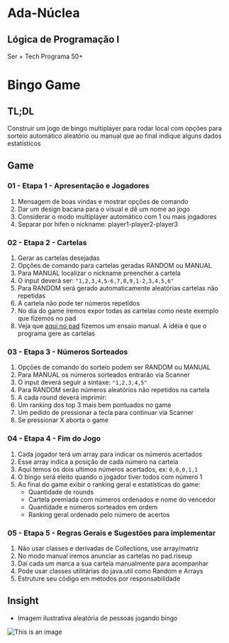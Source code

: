 # Ada-Núclea
## Lógica de Programação I
Ser + Tech Programa 50+
# Bingo Game

## TL;DL
Construir um jogo de bingo multiplayer para rodar local com opções para sorteio automático aleatório ou manual que ao final indique alguns dados estatísticos

## Game
### 01 - Etapa 1 - Apresentação e Jogadores
1. Mensagem de boas vindas e mostrar opções de comando
1. Dar um design bacana para o visual e dê um nome ao jogo
1. Considerar o modo multiplayer automático com 1 ou mais jogadores
1. Separar por hifen o nickname: player1-player2-player3

### 02 - Etapa 2 - Cartelas
1. Gerar as cartelas desejadas
1. Opções de comando para cartelas geradas RANDOM ou MANUAL
1. Para MANUAL localizar o nickname preencher a cartela
1. O input deverá ser: `"1,2,3,4,5-6,7,8,9,1-2,3,4,5,6"`
1. Para RANDOM será gerado automaticamente aleatórias cartelas não repetidas
1. A cartela não pode ter números repetidos
1. No dia do game iremos expor todas as cartelas como neste exemplo que fizemos no pad
1. Veja que [aqui no pad](https://pad.riseup.net/p/1JDJ0JDs07YTO5qP8cGt) fizemos um ensaio manual. A idéia é que o programa gere as cartelas

### 03 - Etapa 3 - Números Sorteados
1. Opções de comando do sorteio podem ser RANDOM ou MANUAL
1. Para MANUAL os números sorteados entrarão via Scanner
1. O input deverá seguir a sintaxe: `"1,2,3,4,5"`
1. Para RANDOM serão números aleatórios não repetidos na cartela
1. A cada round deverá imprimir:
1. Um ranking dos top 3 mais bem pontuados no game
1. Um pedido de pressionar a tecla para continuar via Scanner
1. Se pressionar X aborta o game

### 04 - Etapa 4 - Fim do Jogo
1. Cada jogador terá um array para indicar os números acertados
1. Esse array indica a posição de cada número na cartela
1. Aqui temos os dois ultimos números acertados, ex: `0,0,0,1,1`
1. O bingo será eleito quando o jogador tiver todos com número 1
1. Ao final do game exibir o ranking geral e estatísticas do game:
    - Quantidade de rounds
    - Cartela premiada com números ordenados e nome do vencedor
    - Quantidade e números sorteados em ordem
    - Ranking geral ordenado pelo número de acertos

### 05 - Etapa 5 - Regras Gerais e Sugestões para implementar
1. Não usar classes e derivadas de Collections, use array/matriz
1. No modo manual iremos anunciar as cartelas no pad.riseup
1. Daí cada um marca a sua cartela manualmente para acompanhar
1. Pode usar classes utilitárias do java.util como Random e Arrays
1. Estruture seu código em métodos por responsabilidade

## Insight
- Imagem ilustrativa aleatória de pessoas jogando bingo

![This is an image](https://lottokeeper.com/wp-content/uploads/2019/04/People-performed-the-sport-of-Bingo.jpg)
